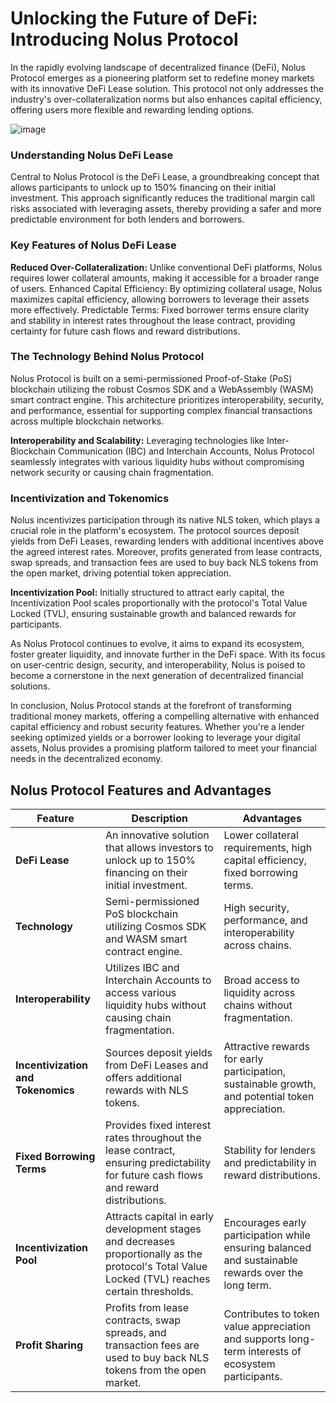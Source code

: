 # Unlocking the Future of DeFi: Introducing Nolus Protocol

In the rapidly evolving landscape of decentralized finance (DeFi), Nolus Protocol emerges as a pioneering platform set to redefine money markets with its innovative DeFi Lease solution. This protocol not only addresses the industry's over-collateralization norms but also enhances capital efficiency, offering users more flexible and rewarding lending options.

![image](https://github.com/blackowltr/blackowltr.github.io/assets/107190154/eb02d943-2fbf-4e1d-aaee-995d1cd96c51)

### Understanding Nolus DeFi Lease
Central to Nolus Protocol is the DeFi Lease, a groundbreaking concept that allows participants to unlock up to 150% financing on their initial investment. This approach significantly reduces the traditional margin call risks associated with leveraging assets, thereby providing a safer and more predictable environment for both lenders and borrowers.

### Key Features of Nolus DeFi Lease

**Reduced Over-Collateralization:** Unlike conventional DeFi platforms, Nolus requires lower collateral amounts, making it accessible for a broader range of users.
Enhanced Capital Efficiency: By optimizing collateral usage, Nolus maximizes capital efficiency, allowing borrowers to leverage their assets more effectively.
Predictable Terms: Fixed borrower terms ensure clarity and stability in interest rates throughout the lease contract, providing certainty for future cash flows and reward distributions.

### The Technology Behind Nolus Protocol
Nolus Protocol is built on a semi-permissioned Proof-of-Stake (PoS) blockchain utilizing the robust Cosmos SDK and a WebAssembly (WASM) smart contract engine. This architecture prioritizes interoperability, security, and performance, essential for supporting complex financial transactions across multiple blockchain networks.

**Interoperability and Scalability:** Leveraging technologies like Inter-Blockchain Communication (IBC) and Interchain Accounts, Nolus Protocol seamlessly integrates with various liquidity hubs without compromising network security or causing chain fragmentation.

### Incentivization and Tokenomics
Nolus incentivizes participation through its native NLS token, which plays a crucial role in the platform's ecosystem. The protocol sources deposit yields from DeFi Leases, rewarding lenders with additional incentives above the agreed interest rates. Moreover, profits generated from lease contracts, swap spreads, and transaction fees are used to buy back NLS tokens from the open market, driving potential token appreciation.

**Incentivization Pool:** Initially structured to attract early capital, the Incentivization Pool scales proportionally with the protocol's Total Value Locked (TVL), ensuring sustainable growth and balanced rewards for participants.

As Nolus Protocol continues to evolve, it aims to expand its ecosystem, foster greater liquidity, and innovate further in the DeFi space. With its focus on user-centric design, security, and interoperability, Nolus is poised to become a cornerstone in the next generation of decentralized financial solutions.

In conclusion, Nolus Protocol stands at the forefront of transforming traditional money markets, offering a compelling alternative with enhanced capital efficiency and robust security features. Whether you're a lender seeking optimized yields or a borrower looking to leverage your digital assets, Nolus provides a promising platform tailored to meet your financial needs in the decentralized economy.

## Nolus Protocol Features and Advantages

| Feature                             | Description                                                                                                                                          | Advantages                                                                                                      |
|-------------------------------------|------------------------------------------------------------------------------------------------------------------------------------------------------|-----------------------------------------------------------------------------------------------------------------|
| **DeFi Lease**                      | An innovative solution that allows investors to unlock up to 150% financing on their initial investment.                                              | Lower collateral requirements, high capital efficiency, fixed borrowing terms.                                  |
| **Technology**                      | Semi-permissioned PoS blockchain utilizing Cosmos SDK and WASM smart contract engine.                                                                | High security, performance, and interoperability across chains.                                                 |
| **Interoperability**                | Utilizes IBC and Interchain Accounts to access various liquidity hubs without causing chain fragmentation.                                            | Broad access to liquidity across chains without fragmentation.                                                  |
| **Incentivization and Tokenomics**  | Sources deposit yields from DeFi Leases and offers additional rewards with NLS tokens.                                                               | Attractive rewards for early participation, sustainable growth, and potential token appreciation.               |
| **Fixed Borrowing Terms**           | Provides fixed interest rates throughout the lease contract, ensuring predictability for future cash flows and reward distributions.                  | Stability for lenders and predictability in reward distributions.                                               |
| **Incentivization Pool**            | Attracts capital in early development stages and decreases proportionally as the protocol's Total Value Locked (TVL) reaches certain thresholds.      | Encourages early participation while ensuring balanced and sustainable rewards over the long term.              |
| **Profit Sharing**                  | Profits from lease contracts, swap spreads, and transaction fees are used to buy back NLS tokens from the open market.                               | Contributes to token value appreciation and supports long-term interests of ecosystem participants.             |

